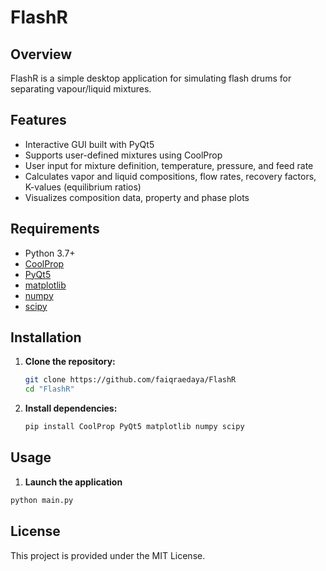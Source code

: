 # FlashR

## Overview
FlashR is a simple desktop application for simulating flash drums for separating vapour/liquid mixtures.

## Features
- Interactive GUI built with PyQt5
- Supports user-defined mixtures using CoolProp
- User input for mixture definition, temperature, pressure, and feed rate
- Calculates vapor and liquid compositions, flow rates, recovery factors, K-values (equilibrium ratios)
- Visualizes composition data, property and phase plots

## Requirements
- Python 3.7+
- [CoolProp](http://www.coolprop.org/)
- [PyQt5](https://pypi.org/project/PyQt5/)
- [matplotlib](https://matplotlib.org/)
- [numpy](https://numpy.org/)
- [scipy](https://scipy.org/)

## Installation
1. **Clone the repository:**
   ```bash
   git clone https://github.com/faiqraedaya/FlashR
   cd "FlashR"
   ```
2. **Install dependencies:**
   ```bash
   pip install CoolProp PyQt5 matplotlib numpy scipy 
   ```

## Usage
1. **Launch the application**
  ```bash
  python main.py
  ```

## License
This project is provided under the MIT License.
